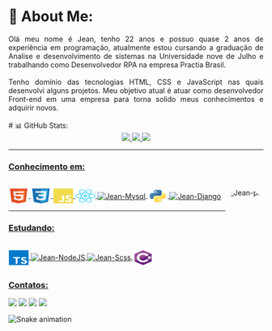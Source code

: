 # 💫 About Me:

<div align="justify" class="Teste">
  Olá meu nome é Jean, tenho 22 anos e possuo quase 2 anos de experiência em programação, 
  atualmente estou cursando a graduação de Analise e desenvolvimento de 
  sistemas na Universidade nove de Julho e trabalhando como Desenvolvedor RPA na empresa Practia Brasil.
</div><br/>
<div align="justify">
  Tenho domínio das tecnologias HTML, CSS e JavaScript nas quais desenvolvi alguns projetos. 
  Meu objetivo atual é atuar como desenvolvedor Front-end em uma empresa para torna solido meus conhecimentos e adquirir novos.
</div>
<br/>
# 📊 GitHub Stats:
<br/>
<div align="center">
  <a href="https://github.com/jean-script">
  <img height="210em" src="https://github-readme-streak-stats.herokuapp.com/?user=jean-script&theme=blueberry&hide_border=false"/>
  <img height="180em" src="https://github-readme-stats.vercel.app/api?username=jean-script&show_icons=true&theme=dracula&include_all_commits=true&count_private=true"/>
  <img height="180em" src="https://github-readme-stats.vercel.app/api/top-langs/?username=jean-script&layout=compact&langs_count=7&theme=dracula"/>
</div>
</div>
<hr/>

  <h3>Conhecimento em:</h3>
  
<div style="display: inline_block"><br>
  <img align="center" alt="Jean-HTML" height="30" width="40" src="https://raw.githubusercontent.com/devicons/devicon/master/icons/html5/html5-original.svg">
  <img align="center" alt="Jean-CSS" height="30" width="40" src="https://raw.githubusercontent.com/devicons/devicon/master/icons/css3/css3-original.svg">
  <img align="center" alt="Jean-Js" height="30" width="40" src="https://raw.githubusercontent.com/devicons/devicon/master/icons/javascript/javascript-plain.svg">
  <img align="center" alt="Jean-React" height="30" width="40" src="https://raw.githubusercontent.com/devicons/devicon/master/icons/react/react-original.svg">
  <img align="center" alt="Jean-Mysql" height="30" width="35" src="https://icons.iconarchive.com/icons/papirus-team/papirus-apps/256/mysql-workbench-icon.png">
  <img align="center" alt="Jean-Python" height="30" width="40" src="https://raw.githubusercontent.com/devicons/devicon/master/icons/python/python-original.svg">
  <img align="center" alt="Jean-Django" height="30" width="30" src="https://parakeetsystems.com/files/file_type_django_icon_130645.png">
  
  <img align="right" alt="Jean-pic" height="150" style="border-radius:50px;" src="https://cdn2.gnarususercontent.com.br/1/767392/303fb71c-c76e-4803-835d-f2d916f1c964.png?width=100&height=100&aspect_ratio=1:1">
</div>
  
 <hr/>
   <h3>Estudando:</h3>
<div style="display: inline_block"><br>
  <img align="center" alt="Jean-TypeScript" height="30" width="40" src="https://raw.githubusercontent.com/devicons/devicon/master/icons/typescript/typescript-plain.svg">
  
  <img align="center" alt="Jean-NodeJS" height="35" width="35" src="https://cdn.iconscout.com/icon/free/png-512/node-js-1174925.png?f=avif&w=256">
  <img align="center" alt="Jean-Scss" height="35" width="35" src="https://cdn.iconscout.com/icon/free/png-512/sass-13-1175092.png?f=avif&w=256">
 
  <img align="center" alt="Jean-Csharp" height="30" width="40" src="https://raw.githubusercontent.com/devicons/devicon/master/icons/csharp/csharp-original.svg">
  
  
</div>
  
  ##
 <h3>Contatos:</h3>
<div> 
  <a href="https://instagram.com/jean.aires21" target="_blank"><img src="https://img.shields.io/badge/-Instagram-%23E4405F?style=for-the-badge&logo=instagram&logoColor=white" target="_blank"></a>
 <a href="https://discord.gg/Jean Carlos#5053" target="_blank"><img src="https://img.shields.io/badge/Discord-7289DA?style=for-the-badge&logo=discord&logoColor=white" target="_blank"></a> 
  <a href = "mailto:jean.aires21@gmail.com"><img src="https://img.shields.io/badge/Gmail-D14836?style=for-the-badge&logo=gmail&logoColor=white" target="_blank"></a>
  <a href="https://www.linkedin.com/in/jean-carlos-aires-83a3821a2" target="_blank"><img src="https://img.shields.io/badge/-LinkedIn-%230077B5?style=for-the-badge&logo=linkedin&logoColor=white" target="_blank"></a> 
 
  ![Snake animation](https://github.com/jean-script/jean-script/blob/output/github-contribution-grid-snake.svg)
 
</div>
